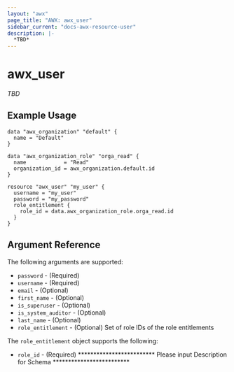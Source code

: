 ```yaml
---
layout: "awx"
page_title: "AWX: awx_user"
sidebar_current: "docs-awx-resource-user"
description: |-
  *TBD*
---
```


# awx_user

*TBD*

## Example Usage

```hcl
data "awx_organization" "default" {
  name = "Default"
}

data "awx_organization_role" "orga_read" {
  name            = "Read"
  organization_id = awx_organization.default.id
}

resource "awx_user" "my_user" {
  username = "my_user"
  password = "my_password"
  role_entitlement {
    role_id = data.awx_organization_role.orga_read.id
  }
}
```

## Argument Reference

The following arguments are supported:

* `password` - (Required) 
* `username` - (Required) 
* `email` - (Optional) 
* `first_name` - (Optional) 
* `is_superuser` - (Optional) 
* `is_system_auditor` - (Optional) 
* `last_name` - (Optional) 
* `role_entitlement` - (Optional) Set of role IDs of the role entitlements

The `role_entitlement` object supports the following:

* `role_id` - (Required) ************************* Please input Description for Schema ************************* 

